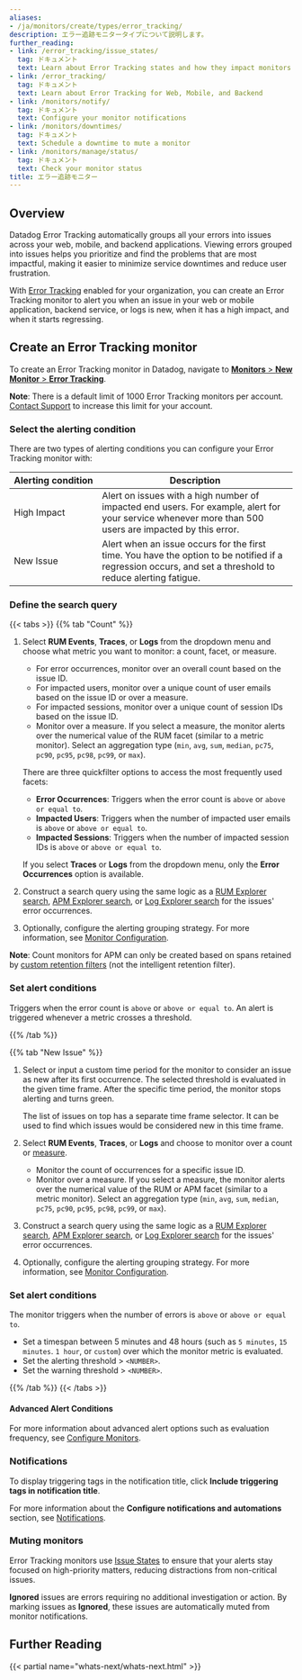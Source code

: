 ```yaml
---
aliases:
- /ja/monitors/create/types/error_tracking/
description: エラー追跡モニタータイプについて説明します。
further_reading:
- link: /error_tracking/issue_states/
  tag: ドキュメント
  text: Learn about Error Tracking states and how they impact monitors
- link: /error_tracking/
  tag: ドキュメント
  text: Learn about Error Tracking for Web, Mobile, and Backend
- link: /monitors/notify/
  tag: ドキュメント
  text: Configure your monitor notifications
- link: /monitors/downtimes/
  tag: ドキュメント
  text: Schedule a downtime to mute a monitor
- link: /monitors/manage/status/
  tag: ドキュメント
  text: Check your monitor status
title: エラー追跡モニター
---
```


## Overview

Datadog Error Tracking automatically groups all your errors into issues across your web, mobile, and backend applications. Viewing errors grouped into issues helps you prioritize and find the problems that are most impactful, making it easier to minimize service downtimes and reduce user frustration.

With [Error Tracking][1] enabled for your organization, you can create an Error Tracking monitor to alert you when an issue in your web or mobile application, backend service, or logs is new, when it has a high impact, and when it starts regressing.

## Create an Error Tracking monitor

To create an Error Tracking monitor in Datadog, navigate to [**Monitors** > **New Monitor** > **Error Tracking**][3].

<div class="alert alert-info"><strong>Note</strong>: There is a default limit of 1000 Error Tracking monitors per account. <a href="/help/">Contact Support</a> to increase this limit for your account.</div>

### Select the alerting condition

There are two types of alerting conditions you can configure your Error Tracking monitor with:

| Alerting&nbsp;condition     | Description    | 
| ---  | ----------- |
|High Impact| Alert on issues with a high number of impacted end users. For example, alert for your service whenever more than 500 users are impacted by this error. |
|New Issue| Alert when an issue occurs for the first time. You have the option to be notified if a regression occurs, and set a threshold to reduce alerting fatigue.|

### Define the search query

{{< tabs >}}
{{% tab "Count" %}}

1. Select **RUM Events**, **Traces**, or **Logs** from the dropdown menu and choose what metric you want to monitor: a count, facet, or measure.
   - For error occurrences, monitor over an overall count based on the issue ID.
   - For impacted users, monitor over a unique count of user emails based on the issue ID or over a measure.
   - For impacted sessions, monitor over a unique count of session IDs based on the issue ID.
   - Monitor over a measure. If you select a measure, the monitor alerts over the numerical value of the RUM facet (similar to a metric monitor). Select an aggregation type (`min`, `avg`, `sum`, `median`, `pc75`, `pc90`, `pc95`, `pc98`, `pc99`, or `max`).

   There are three quickfilter options to access the most frequently used facets:

   - **Error Occurrences**: Triggers when the error count is `above` or `above or equal to`.
   - **Impacted Users**: Triggers when the number of impacted user emails is `above` or `above or equal to`.
   - **Impacted Sessions**: Triggers when the number of impacted session IDs is `above` or `above or equal to`.

   If you select **Traces** or **Logs** from the dropdown menu, only the **Error Occurrences** option is available.

2. Construct a search query using the same logic as a [RUM Explorer search][1], [APM Explorer search][3], or [Log Explorer search][4] for the issues' error occurrences.
3. Optionally, configure the alerting grouping strategy. For more information, see [Monitor Configuration][2].

<div class="alert alert-info"><strong>Note</strong>: Count monitors for APM can only be created based on spans retained by <a href="/tracing/trace_pipeline/trace_retention/#create-your-own-retention-filter/">custom retention filters</a> (not the intelligent retention filter).</div>

### Set alert conditions

Triggers when the error count is `above` or `above or equal to`. An alert is triggered whenever a metric crosses a threshold.

[1]: /ja/real_user_monitoring/explorer/search/
[2]: /ja/monitors/configuration/#alert-grouping/
[3]: /ja/tracing/trace_explorer/?tab=listview#filtering
[4]: /ja/logs/explorer/search/
{{% /tab %}}

{{% tab "New Issue" %}}

1. Select or input a custom time period for the monitor to consider an issue as new after its first occurrence. The selected threshold is evaluated in the given time frame. After the specific time period, the monitor stops alerting and turns green.

   The list of issues on top has a separate time frame selector. It can be used to find which issues would be considered new in this time frame.
2. Select **RUM Events**, **Traces**, or **Logs** and choose to monitor over a count or [measure][1].
   - Monitor the count of occurrences for a specific issue ID.
   - Monitor over a measure. If you select a measure, the monitor alerts over the numerical value of the RUM or APM facet (similar to a metric monitor). Select an aggregation type (`min`, `avg`, `sum`, `median`, `pc75`, `pc90`, `pc95`, `pc98`, `pc99`, or `max`).
3. Construct a search query using the same logic as a [RUM Explorer search][2], [APM Explorer search][3], or [Log Explorer search][5] for the issues' error occurrences.
4. Optionally, configure the alerting grouping strategy. For more information, see [Monitor Configuration][4].

### Set alert conditions

The monitor triggers when the number of errors is `above` or `above or equal to`.

- Set a timespan between 5 minutes and 48 hours (such as `5 minutes`, `15 minutes`. `1 hour`, or `custom`) over which the monitor metric is evaluated.
- Set the alerting threshold > `<NUMBER>`.
- Set the warning threshold > `<NUMBER>`.

[1]: /ja/real_user_monitoring/explorer/?tab=measures#setup-facets-measures
[2]: /ja/real_user_monitoring/explorer/search/
[3]: /ja/tracing/trace_explorer/?tab=listview#filtering
[4]: /ja/monitors/configuration/#alert-grouping/
[5]: /ja/logs/explorer/search/
{{% /tab %}}
{{< /tabs >}}

#### Advanced Alert Conditions

For more information about advanced alert options such as evaluation frequency, see [Configure Monitors][4].

### Notifications

To display triggering tags in the notification title, click **Include triggering tags in notification title**.

For more information about the **Configure notifications and automations** section, see [Notifications][5].


### Muting monitors
Error Tracking monitors use [Issue States][2] to ensure that your alerts stay focused on high-priority matters, reducing distractions from non-critical issues. 

**Ignored** issues are errors requiring no additional investigation or action. By marking issues as **Ignored**, these issues are automatically muted from monitor notifications.


## Further Reading

{{< partial name="whats-next/whats-next.html" >}}

[1]: /ja/error_tracking/
[2]: /ja/error_tracking/issue_states/
[3]: https://app.datadoghq.com/monitors/create/error-tracking
[4]: /ja/monitors/configuration/#advanced-alert-conditions
[5]: /ja/monitors/notify/
[6]: /ja/logs/